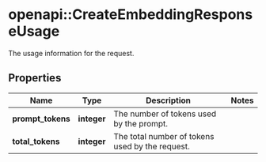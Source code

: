 # openapi::CreateEmbeddingResponseUsage

The usage information for the request.

## Properties
Name | Type | Description | Notes
------------ | ------------- | ------------- | -------------
**prompt_tokens** | **integer** | The number of tokens used by the prompt. | 
**total_tokens** | **integer** | The total number of tokens used by the request. | 


